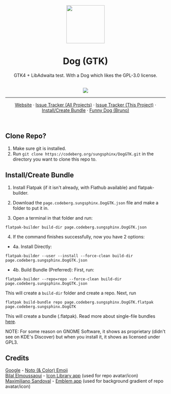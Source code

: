 <div align="center">
  <img src="https://codeberg.org/sungsphinx/Dog/raw/branch/main/data/icons/hicolor/scalable/apps/page.codeberg.sungsphinx.DogGTK.svg" width="120">
  <h1 align="center">Dog (GTK)</h1>
  <p align="center">GTK4 + LibAdwaita test. With a Dog which likes the GPL-3.0 license.</p>
</div>

<br/>

<div align="center">
  <a href="https://codeberg.org/sungsphinx/DogGTK/src/branch/main/COPYING" title="License: GPL v3">
    <img src="https://img.shields.io/badge/License-GPL--3.0-blue.svg">
  </a>
  <br>
  <!--<a href="https://stopthemingmy.app" title="Please do not theme this app">
    <img src="https://stopthemingmy.app/badge.svg">
  </a>-->

  <hr />

  <a href="https://sungsphinx.codeberg.page">Website</a> ·
  <a href="https://codeberg.org/sungsphinx/RepoIssues/issues">Issue Tracker (All Projects)</a> · 
  <a href="https://codeberg.org/sungsphinx/RepoIssues/issues?labels=150453">Issue Tracker (This Project)</a> · 
  <a href="https://codeberg.org/sungsphinx/DogGTK#install-create-bundle">Install/Create Bundle</a> · 
  <a href="https://codeberg.org/sungsphinx/DogGTK/raw/branch/main/src/images/bjrunoada.jpg">Funny Dog (Bruno)</a>
</div>

<br/>

## Clone Repo?
1. Make sure git is installed.
2. Run ```git clone https://codeberg.org/sungsphinx/DogGTK.git``` in the directory you want to clone this repo to.

## Install/Create Bundle

1. Install Flatpak (if it isn't already, with Flathub available) and flatpak-builder.

2. Download the ```page.codeberg.sungsphinx.DogGTK.json``` file and make a folder to put it in.

3. Open a terminal in that folder and run:
```
flatpak-builder build-dir page.codeberg.sungsphinx.DogGTK.json
```

4. If the command finishes successfully, now you have 2 options:
* 4a. Install Directly: 
```
flatpak-builder --user --install --force-clean build-dir page.codeberg.sungsphinx.DogGTK.json
```

* 4b. Build Bundle (Preferred): First, run: 
```
flatpak-builder --repo=repo --force-clean build-dir page.codeberg.sungsphinx.DogGTK.json
```
This will create a ```build-dir``` folder and create a repo. Next, run 
```
flatpak build-bundle repo page.codeberg.sungsphinx.DogGTK.flatpak page.codeberg.sungsphinx.DogGTK
``` 
This will create a bundle (.flatpak). Read more about single-file bundles [here](https://docs.flatpak.org/en/latest/single-file-bundles.html).

NOTE: For some reason on GNOME Software, it shows as proprietary (didn't see on KDE's Discover) but when you install it, it shows as licensed under GPL3.

## Credits
[Google](https://about.google) - [Noto (& Color) Emoji](https://github.com/googlefonts/noto-emoji)\
[Bilal Elmoussaoui](https://belmoussaoui.com) - [Icon Library app](https://flathub.org/apps/org.gnome.design.IconLibrary) (used for repo avatar/icon)\
[Maximiliano Sandoval](https://gitlab.gnome.org/msandova) - [Emblem app](https://flathub.org/apps/org.gnome.design.Emblem) (used for background gradient of repo avatar/icon)